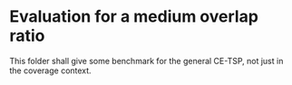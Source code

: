 # Evaluation for a medium overlap ratio

This folder shall give some benchmark for the general CE-TSP, not just in the coverage context.
